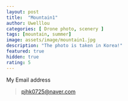 ```yaml
---
layout: post
title:  "Mountain1"
author: Uwelllou
categories: [ Drone photo, scenery ]
tags: [mountain, summer]
image: assets/image/mountain1.jpg
description: "The photo is taken in Korea!"
featured: true
hidden: true
rating: 5
---
```







My Email address

> pjhk0725@naver.com